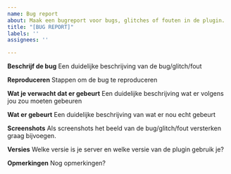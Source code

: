 ```yaml
---
name: Bug report
about: Maak een bugreport voor bugs, glitches of fouten in de plugin.
title: "[BUG REPORT]"
labels: ''
assignees: ''

---
```


**Beschrijf de bug**
Een duidelijke beschrijving van de bug/glitch/fout

**Reproduceren**
Stappen om de bug te reproduceren

**Wat je verwacht dat er gebeurt**
Een duidelijke beschrijving wat er volgens jou zou moeten gebeuren

**Wat er gebeurt**
Een duidelijke beschrijving van wat er nou echt gebeurt


**Screenshots**
Als screenshots het beeld van de bug/glitch/fout versterken graag bijvoegen.

**Versies**
Welke versie is je server en welke versie van de plugin gebruik je?

**Opmerkingen**
Nog opmerkingen?
